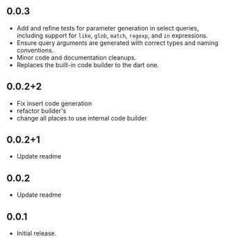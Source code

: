 ## 0.0.3
- Add and refine tests for parameter generation in select queries, including support for `like`, `glob`, `match`, `regexp`, and `in` expressions.
- Ensure query arguments are generated with correct types and naming conventions.
- Minor code and documentation cleanups.
- Replaces the built-in code builder to the dart one.

## 0.0.2+2
- Fix insert code generation
- refactor builder's
- change all places to use internal code builder

## 0.0.2+1
- Update readme

## 0.0.2
- Update readme

## 0.0.1
- Initial release.
